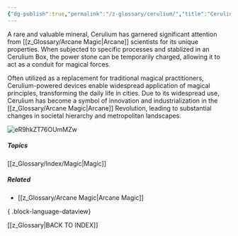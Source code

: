 ```yaml
---
{"dg-publish":true,"permalink":"/z-glossary/cerulium/","title":"Cerulium","hide":true,"dgShowInlineTitle":true,"noteIcon":""}
---
```


A rare and valuable mineral, Cerulium has garnered significant attention from [[z_Glossary/Arcane Magic\|Arcane]] scientists for its unique properties. When subjected to specific processes and stablized in an Cerulium Box, the power stone can be temporarily charged, allowing it to act as a conduit for magical forces.

Often utilized as a replacement for traditional magical practitioners, Cerulium-powered devices enable widespread application of magical principles, transforming the daily life in cities. Due to its widespread use, Cerulium has become a symbol of innovation and industrialization in the [[z_Glossary/Arcane Magic\|Arcane]] Revolution, leading to substantial changes in societal hierarchy and metropolitan landscapes.

![eR9hkZT76OUmMZw](https://i.imgur.com/qbNNLlr.jpeg)

##### Topics
[[z_Glossary/Index/Magic\|Magic]]

##### Related
- [[z_Glossary/Arcane Magic\|Arcane Magic]]

{ .block-language-dataview}

[[z_Glossary\|BACK TO INDEX]]